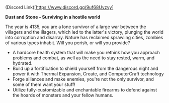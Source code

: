 (Discord Link)[https://www.discord.gg/9uf68Uvzvy]

**Dust and Stone - Surviving in a hostile world**

The year is 4135, you are a lone survivor of a large war between the villagers and the illagers, which led to the latter's victory,  plunging the world into corruption and disarray. Nature has reclaimed sprawling cities, zombies of various types inhabit. Will you perish, or will you provide?

* A hardcore health system that will make you rethink how you approach problems and combat, as well as the need to stay rested, warm, and hydrated.
* Build up a fortification to shield yourself from the dangerous night and power it with Thermal Expansion, Create, and ComputerCraft technology
* Forge alliances and make enemies, you're not the only survivor, and some of them want your stuff!
* Utilize fully-customizable and enchantable firearms to defend against the hoards of monsters and your fellow humans.
